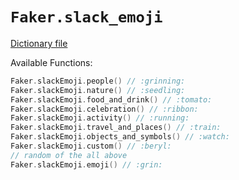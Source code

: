 # `Faker.slack_emoji`

[Dictionary file](../src/main/resources/locales/en/slack_emoji.yml)

Available Functions:  
```kotlin
Faker.slackEmoji.people() // :grinning:
Faker.slackEmoji.nature() // :seedling:
Faker.slackEmoji.food_and_drink() // :tomato:
Faker.slackEmoji.celebration() // :ribbon:
Faker.slackEmoji.activity() // :running:
Faker.slackEmoji.travel_and_places() // :train:
Faker.slackEmoji.objects_and_symbols() // :watch:
Faker.slackEmoji.custom() // :beryl:
// random of the all above
Faker.slackEmoji.emoji() // :grin:
``` 
